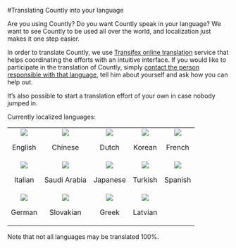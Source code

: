 #Translating Countly into your language

Are you using Countly? Do you want Countly speak in your language? We want to see Countly to be used all over the world, and localization just makes it one step easier.

In order to translate Countly, we use [Transifex online translation](https://www.transifex.com/projects/p/countly) service that helps coordinating the efforts with an intuitive interface. If you would like to participate in the translation of Countly, simply [contact the person responsible with that language](https://www.transifex.com/projects/p/countly/), tell him about yourself and ask how you can help out.

It’s also possible to start a translation effort of your own in case nobody jumped in.

Currently localized languages:

<table>
  <tr width=150>
  <td><center><img src=http://new.count.ly/images/flags/flags/shiny/48/United-Kingdom.png><p>English</center></td>
  <td><center><img src=http://new.count.ly/images/flags/flags/shiny/48/China.png><p>Chinese</center></td>
  <td><center><img src=http://new.count.ly/images/flags/flags/shiny/48/Netherlands.png><p>Dutch</center></td>
  <td><center><img src=http://new.count.ly/images/flags/flags/shiny/48/South-Korea.png><p>Korean</center></td>
  <td><center><img src=http://new.count.ly/images/flags/flags/shiny/48/France.png><p>French</center></td>

  </tr>
  <tr width=150>
  <td><center><img src=http://new.count.ly/images/flags/flags/shiny/48/Italy.png><p>Italian</center></td>
  <td><center><img src=http://new.count.ly/images/flags/flags/shiny/48/France.png><p>Saudi Arabia</center></td>
  <td><center><img src=http://new.count.ly/images/flags/flags/shiny/48/Japan.png><p>Japanese</center></td>
  <td><center><img src=http://new.count.ly/images/flags/flags/shiny/48/Turkey.png><p>Turkish</center></td>
  <td><center><img src=http://new.count.ly/images/flags/flags/shiny/48/Spain.png><p>Spanish</center></td>

  </tr>
  <tr width=150>
  <td><center><img src=http://new.count.ly/images/flags/flags/shiny/48/Germany.png><p>German</center></td>
  <td><center><img src=http://new.count.ly/images/flags/flags/shiny/48/Slovakia.png><p>Slovakian</center></td>
  <td><center><img src=http://new.count.ly/images/flags/flags/shiny/48/Greece.png><p>Greek</center></td>
  <td><center><img src=http://new.count.ly/images/flags/flags/shiny/48/Latvia.png><p>Latvian</center></td>
  <td>&nbsp;</td>
  </tr>
</table>


Note that not all languages may be translated 100%.
